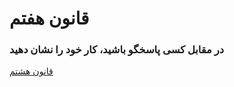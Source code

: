 # قانون هفتم

### در مقابل کسی پاسخگو باشید، کار خود را نشان دهید

[قانون هشتم](https://github.com/mohsn-mirzaei/LearnToCode/blob/main/%D9%82%D9%88%D8%A7%D9%86%DB%8C%D9%86/08-%D9%82%D8%A7%D9%86%D9%88%D9%86%E2%80%8C%D9%87%D8%B4%D8%AA%D9%85.md)
